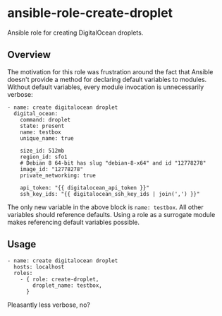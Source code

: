 # ansible-role-create-droplet
Ansible role for creating DigitalOcean droplets.

## Overview
The motivation for this role was frustration around the fact that
Ansible doesn't provide a method for declaring default variables
to modules. Without default variables, every module invocation
is unnecessarily verbose:

```
- name: create digitalocean droplet
  digital_ocean:
    command: droplet
    state: present
    name: testbox
    unique_name: true

    size_id: 512mb
    region_id: sfo1
    # Debian 8 64-bit has slug "debian-8-x64" and id "12778278"
    image_id: "12778278"
    private_networking: true

    api_token: "{{ digitalocean_api_token }}"
    ssh_key_ids: "{{ digitalocean_ssh_key_ids | join(',') }}"
```

The only new variable in the above block is `name: testbox`.
All other variables should reference defaults. Using a role
as a surrogate module makes referencing default variables possible.

## Usage

```
- name: create digitalocean droplet
  hosts: localhost
  roles:
    - { role: create-droplet,
        droplet_name: testbox,
      }
```
Pleasantly less verbose, no?

